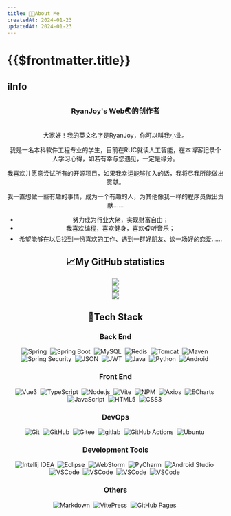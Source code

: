 ```yaml
---
title: 🧑‍🎓About Me
createdAt: 2024-01-23
updatedAt: 2024-01-23
---
```

<script setup>
import { VPTeamMembers } from 'vitepress/theme'

const members = [
  {
    avatar: 'https://raw.githubusercontent.com/get1024/RyanJoy-s_Web/main/docs/public/avatar.png',
    name: 'RyanJoy',
    title: 'RyanJoy\'s Web🌏原始创作者',
    org:'HENU',
    orgLink:'https://www.henu.edu.cn/',
    desc:'目前全沾，立志做全栈',
    links: [
      { icon: 'github', link: 'https://github.com/get1024' },
      {
        icon: {svg: '<svg t="1715358041217" class="icon" viewBox="0 0 1217 1024" version="1.1" xmlns="http://www.w3.org/2000/svg" p-id="6062" width="200" height="200"><path d="M459.643282 956.423306l18.87277-283.091558 513.826397-462.687277c22.525565-20.699168-4.870392-31.048751-34.701545-12.78478L323.272295 598.449465 48.703924 511.391201c-59.053508-16.437574-59.662307-57.227111 13.393579-87.058264L1130.539834 12.78478c48.703924-21.916766 95.581451 12.175981 76.70868 87.058264l-182.030916 856.580262c-12.78478 60.879905-49.312723 75.491082-100.451843 47.486325l-277.003567-204.55648-133.326992 129.065398c-14.611177 15.219976-27.395957 28.004756-54.791914 28.004757z" p-id="6063"></path></svg>'},
        link: 'https://t.me/RyanJoy_1945815',
      },
      { icon: 'twitter', link: 'https://twitter.com/RyanJoy_1945815' },
    ],
  },
]
</script>
# {{$frontmatter.title}}

## ℹ️Info

<div style="margin:30px">
  <h3 align="center" font-normal op50 p="t-10 b-2">
    RyanJoy's Web🌏的创作者
  </h3>
</div>

<VPTeamMembers size="small" :members="members" align="center"/>

大家好！我的英文名字是RyanJoy，你可以叫我小业。

我是一名本科软件工程专业的学生，目前在RUC就读人工智能，在本博客记录个人学习心得，如若有幸与您遇见，一定是缘分。

我喜欢并愿意尝试所有的开源项目，如果我幸运能够加入的话，我将尽我所能做出贡献。

我一直想做一些有趣的事情，成为一个有趣的人，为其他像我一样的程序员做出贡献……

- 努力成为行业大佬，实现财富自由；
- 我喜欢编程，喜欢健身，喜欢🎧听音乐；
- 希望能够在以后找到一份喜欢的工作、遇到一群好朋友、谈一场好的恋爱……

## 📈My GitHub statistics

<div align="center">
  <img src="https://github-readme-stats.vercel.app/api?username=get1024&show_icons=true&role=OWNER,ORGANIZATION_MEMBER,COLLABORATOR&hide_border=true&show_owner=true"  />
</div>
<div align="center">
  <img src="https://streak-stats.demolab.com?user=get1024&theme=buefy&hide_border=true&locale=zh_Hans&date_format=%5BY.%5Dn.j"  />
</div>
<div align="center">
  <img src="https://github-readme-activity-graph.vercel.app/graph?username=get1024&bg_color=ffffff&color=000000&line=758cff&point=5b59e8&area=true&hide_border=true"  />
</div>

## 🔧Tech Stack
### Back End

<p>
  <img src="https://img.shields.io/badge/-Spring-6DB33F?logo=Spring&logoColor=FFF" alt="Spring" style="display: inline-block;" />&nbsp;
  <img src="https://img.shields.io/badge/-Spring%20Boot-6DB33F?logo=Spring-Boot&logoColor=FFF" alt="Spring Boot" style="display: inline-block;" />&nbsp;
  <img src="https://img.shields.io/badge/-MySQL-4479A1?logo=MySQL&logoColor=FFF" alt="MySQL" style="display: inline-block;" />&nbsp;
  <img src="https://img.shields.io/badge/-Redis-DC382D?logo=Redis&logoColor=FFF" alt="Redis" style="display: inline-block;" />&nbsp;
  <img src="https://img.shields.io/badge/-Tomcat-F8DC75?logo=Apache-Tomcat&logoColor=000" alt="Tomcat" style="display: inline-block;" />&nbsp;
  <img src="https://img.shields.io/badge/-Maven-C71A36?logo=Apache-Maven&logoColor=FFF" alt="Maven" style="display: inline-block;" />&nbsp;
  <img src="https://img.shields.io/badge/-Spring%20Security-6DB33F?logo=Spring-Security&logoColor=FFF" alt="Spring Security" style="display: inline-block;" />&nbsp;
  <img src="https://img.shields.io/badge/-JSON-000?logo=JSON&logoColor=FFF" alt="JSON" style="display: inline-block;" />&nbsp;
  <img src="https://img.shields.io/badge/-JWT-000?logo=JSON-Web-Tokens&logoColor=FFF" alt="JWT" style="display: inline-block;" />&nbsp;
  <img src="https://img.shields.io/badge/-Java-F78C40?logo=OpenJDK&logoColor=FFF" alt="Java" style="display: inline-block;" />&nbsp;
  <img src="https://img.shields.io/badge/-Python-A9A9A9?logo=Python&logoColor=3776AB" alt="Python" style="display: inline-block;" />&nbsp;
  <img src="https://img.shields.io/badge/-Android-C0C0C0?logo=Android&logoColor=3DDC84" alt="Android" style="display: inline-block;" />&nbsp;
</p>

### Front End

<p>
  <img src="https://img.shields.io/badge/-Vue3-C0C0C0?logo=Vue.js&logoColor=4FC08D" alt="Vue3" style="display: inline-block;" />&nbsp;
  <img src="https://img.shields.io/badge/-TypeScript-C0C0C0?logo=TypeScript&logoColor=3178C6" alt="TypeScript" style="display: inline-block;" />&nbsp;
  <img src="https://img.shields.io/badge/-Node.js-D3D3D3?logo=Node.js&logoColor=339933" alt="Node.js" style="display: inline-block;" />&nbsp;
  <img src="https://img.shields.io/badge/-Vite-D3D3D3?logo=Vite&logoColor=646CFF" alt="Vite" style="display: inline-block;" />&nbsp;
  <img src="https://img.shields.io/badge/-NPM-C0C0C0?logo=npm&logoColor=CB3837" alt="NPM" style="display: inline-block;" />&nbsp;
  <img src="https://img.shields.io/badge/-Axios-C0C0C0?logo=Axios&logoColor=5A29E4" alt="Axios" style="display: inline-block;" />&nbsp;
  <img src="https://img.shields.io/badge/-ECharts-C0C0C0?logo=Apache-ECharts&logoColor=AA344D" alt="ECharts" style="display: inline-block;" />&nbsp;
  <img src="https://img.shields.io/badge/-JavaScript-A9A9A9?logo=JavaScript&logoColor=F7DF1E" alt="JavaScript" style="display: inline-block;" />&nbsp;
  <img src="https://img.shields.io/badge/-HTML5-A9A9A9?logo=HTML5&logoColor=E34F26" alt="HTML5" style="display: inline-block;" />&nbsp;
  <img src="https://img.shields.io/badge/-CSS3-A9A9A9?logo=CSS3&logoColor=1572B6" alt="CSS3" style="display: inline-block;" />&nbsp;
</p>

### DevOps

<p>
  <img src="https://img.shields.io/badge/-Git-F05032?logo=Git&logoColor=FFF" alt="Git" style="display: inline-block;" />&nbsp;
  <img src="https://img.shields.io/badge/-GitHub-181717?logo=GitHub&logoColor=FFF" alt="GitHub" style="display: inline-block;" />&nbsp;
  <img src="https://img.shields.io/badge/-Gitee-C71D23?logo=Gitee&logoColor=FFF" alt="Gitee" style="display: inline-block;" />&nbsp;
  <img src="https://img.shields.io/badge/-GitLab-FC6D26?logo=GitLab&logoColor=FFF" alt="gitlab" style="display: inline-block;" />&nbsp;
  <img src="https://img.shields.io/badge/-GitHub%20Actions-2088FF?logo=GitHub-Actions&logoColor=FFF" alt="GitHub Actions" style="display: inline-block;" />&nbsp;
  <img src="https://img.shields.io/badge/-Ubuntu-E95420?logo=Ubuntu&logoColor=FFF" alt="Ubuntu" style="display: inline-block;" />&nbsp;
</p>

### Development Tools

<p>
  <img src="https://img.shields.io/badge/-Intellij%20IDEA-000?logo=Intellij-IDEA&logoColor=FFF" alt="Intellij IDEA" style="display: inline-block;" />&nbsp;
  <img src="https://img.shields.io/badge/-Eclipse-2C2255?logo=Eclipse&logoColor=FFF" alt="Eclipse" style="display: inline-block;" />&nbsp;
  <img src="https://img.shields.io/badge/-WebStorm-000?logo=WebStorm&logoColor=FFF" alt="WebStorm" style="display: inline-block;" />&nbsp;
  <img src="https://img.shields.io/badge/-PyCharm-C0C0C0?logo=PyCharm&logoColor=000" alt="PyCharm" style="display: inline-block;" />&nbsp;
  <img src="https://img.shields.io/badge/-Android%20Studio-C0C0C0?logo=Android-Studio&logoColor=3DDC84" alt="Android Studio" style="display: inline-block;" />&nbsp;
  <img src="https://img.shields.io/badge/-VSCode-C0C0C0?logo=Visual-Studio-Code&logoColor=007ACC" alt="VSCode" style="display: inline-block;" />&nbsp;
  <img src="https://img.shields.io/badge/Obsidian-rgb(141%2C69%2C184)?style=flat&logo=obsidian" alt="VSCode" style="display: inline-block;" />&nbsp;
  <img src="https://img.shields.io/badge/Navicat-rgb(236%2C192%2C72)?style=flat&logo=Navicat" alt="VSCode" style="display: inline-block;" />&nbsp;
  <img src="https://img.shields.io/badge/Notion-FFF?style=flat&logo=Notion&logoColor=black" alt="VSCode" style="display: inline-block;" />&nbsp;
</p>

### Others

<p>
  <img src="https://img.shields.io/badge/-Markdown-000?logo=Markdown&logoColor=FFF" alt="Markdown" style="display: inline-block;" />&nbsp;
  <img src="https://img.shields.io/badge/VitePress-green?style=plastic&logo=vitepress&logoColor=white&labelColor=green&color=green" alt="VitePress" style="display: inline-block;" />&nbsp;
  <img src="https://img.shields.io/badge/-GitHub%20Pages-222?logo=GitHub-Pages&logoColor=FFF" alt="GitHub Pages" style="display: inline-block;" />&nbsp;
</p>

<!-- 嵌入reach_me页面语法,
若要启用，删除链接双引号 -->
<!-- @include: "./reach_me.md" -->